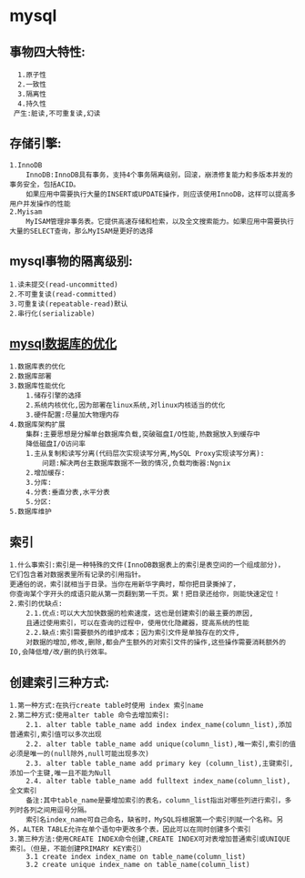 # mysql
## 事物四大特性:
	  1.原子性
	  2.一致性
	  3.隔离性
	  4.持久性
	 产生:脏读,不可重复读,幻读
## 存储引擎:
	1.InnoDB
		InnoDB:InnoDB具有事务，支持4个事务隔离级别，回滚，崩溃修复能力和多版本并发的事务安全，包括ACID。
		如果应用中需要执行大量的INSERT或UPDATE操作，则应该使用InnoDB，这样可以提高多用户并发操作的性能
	2.Myisam
		MyISAM管理非事务表。它提供高速存储和检索，以及全文搜索能力。如果应用中需要执行大量的SELECT查询，那么MyISAM是更好的选择
## mysql事物的隔离级别:
	1.读未提交(read-uncommitted)
	2.不可重复读(read-committed)
	3.可重复读(repeatable-read)默认
	2.串行化(serializable)
## [mysql数据库的优化](https://www.cnblogs.com/xuchenliang/p/6844093.html)
	1.数据库表的优化
	2.数据库部署
	3.数据库性能优化
		1.储存引擎的选择
		2.系统内核优化,因为部署在linux系统,对linux内核适当的优化
		3.硬件配置:尽量加大物理内存
	4.数据库架构扩展
		集群:主要思想是分解单台数据库负载,突破磁盘I/O性能,热数据放入到缓存中
		降低磁盘I/O访问率
		1.主从复制和读写分离(代码层次实现读写分离,MySQL Proxy实现读写分离):
			问题:解决两台主数据库数据不一致的情况,负载均衡器:Ngnix
		2.增加缓存:
		3.分库:
		4.分表:垂直分表,水平分表
		5.分区:
	5.数据库维护
## 索引
	1.什么事索引:索引是一种特殊的文件(InnoDB数据表上的索引是表空间的一个组成部分)，
	它们包含着对数据表里所有记录的引用指针。
	更通俗的说，索引就相当于目录。当你在用新华字典时，帮你把目录撕掉了，
	你查询某个字开头的成语只能从第一页翻到第一千页。累！把目录还给你，则能快速定位！
	2.索引的优缺点:
		2.1.优点:可以大大加快数据的检索速度，这也是创建索引的最主要的原因,
		且通过使用索引，可以在查询的过程中，使用优化隐藏器，提高系统的性能
		2.2.缺点:索引需要额外的维护成本；因为索引文件是单独存在的文件,
		对数据的增加,修改,删除,都会产生额外的对索引文件的操作,这些操作需要消耗额外的IO,会降低增/改/删的执行效率。
## 创建索引三种方式:
	1.第一种方式:在执行create table时使用 index 索引name
	2.第二种方式:使用alter table 命令去增加索引:
		2.1. alter table table_name add index index_name(column_list),添加普通索引,索引值可以多次出现
		2.2. alter table table_name add unique(column_list),唯一索引,索引的值必须是唯一的(null除外,null可能出现多次)
		2.3. alter table table_name add primary key (column_list),主键索引,添加一个主键,唯一且不能为Null
		2.4. alter table table_name add fulltext index_name(column_list),全文索引
		备注:其中table_name是要增加索引的表名，column_list指出对哪些列进行索引，多列时各列之间用逗号分隔。
		索引名index_name可自己命名，缺省时，MySQL将根据第一个索引列赋一个名称。另外，ALTER TABLE允许在单个语句中更改多个表，因此可以在同时创建多个索引
	3.第三种方法:使用CREATE INDEX命令创建,CREATE INDEX可对表增加普通索引或UNIQUE索引。（但是，不能创建PRIMARY KEY索引）
		3.1 create index index_name on table_name(column_list)
		3.2 create unique index_name on table_name(column_list)
